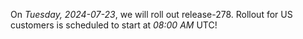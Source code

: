 On *Tuesday, 2024-07-23*, we will roll out release-278.
Rollout for US customers is scheduled to start at *08:00 AM* UTC!
